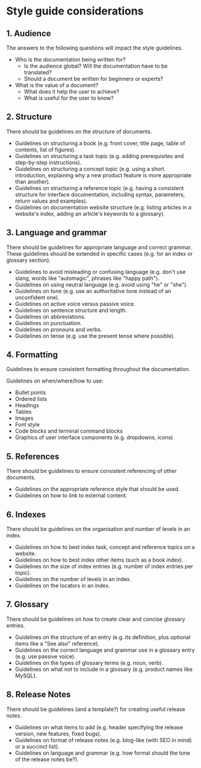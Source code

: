 # Style guide considerations

## 1. Audience

The answers to the following questions will impact the style guidelines.

- Who is the documentation being written for? 
  - Is the audience global? Will the documentation have to be translated? 
  - Should a document be written for beginners or experts?
- What is the value of a document? 
  - What does it help the user to achieve? 
  - What is useful for the user to know?
  
  
## 2. Structure

There should be guidelines on the structure of documents.

- Guidelines on structuring a book (e.g. front cover, title page, table of contents, list of figures).
- Guidelines on structuring a task topic (e.g. adding prerequisites and step-by-step instructions).
- Guidelines on structuring a concept topic (e.g. using a short introduction, explaining why a new product feature is more appropriate than another).
- Guidelines on structuring a reference topic (e.g. having a consistent structure for interface documentation, including syntax, parameters, return values and examples).
- Guidelines on documentation website structure (e.g. listing articles in a website's index, adding an article's keywords to a glossary).


## 3. Language and grammar

There should be guidelines for appropriate language and correct grammar. These guidelines should be extended in specific cases (e.g. for an index or glossary section).

- Guidelines to avoid misleading or confusing language (e.g. don't use slang, words like "automagic", phrases like "happy path").
- Guidelines on using neutral language (e.g. avoid using "he" or "she").
- Guidelines on tone (e.g. use an authoritative tone instead of an unconfident one).
- Guidelines on active voice versus passive voice.
- Guidelines on sentence structure and length.
- Guidelines on abbreviations.
- Guidelines on punctuation.
- Guidelines on pronouns and verbs.
- Guidelines on tense (e.g. use the present tense where possible).


## 4. Formatting

Guidelines to ensure consistent formatting throughout the documentation.

Guidelines on when/where/how to use:
- Bullet points
- Ordered lists
- Headings
- Tables
- Images
- Font style 
- Code blocks and terminal command blocks
- Graphics of user interface components (e.g. dropdowns, icons)


## 5. References

There should be guidelines to ensure consistent referencing of other documents.

- Guidelines on the appropriate reference style that should be used.
- Guidelines on how to link to external content.

## 6. Indexes

There should be guidelines on the organisation and number of levels in an index.

- Guidelines on how to best index task, concept and reference topics on a website.
- Guidelines on how to best index other items (such as a book index).
- Guidelines on the size of index entries (e.g. number of index entries per topic).
- Guidelines on the number of levels in an index.
- Guidelines on the locators in an index.


## 7. Glossary

There should be guidelines on how to create clear and concise glossary entries.

- Guidelines on the structure of an entry (e.g. its definition, plus optional items like a "See also" reference).
- Guidelines on the correct language and grammar use in a glossary entry (e.g. use passive voice).
- Guidelines on the types of glossary terms (e.g. noun, verb).
- Guidelines on what not to include in a glossary (e.g.  product names like MySQL).


## 8. Release Notes

There should be guidelines (and a template?) for creating useful release notes.

- Guidelines on what items to add (e.g. header specifying the release version, new features, fixed bugs).
- Guidelines on format of release notes (e.g. blog-like (with SEO in mind) or a succinct list).
- Guidelines on language and grammar (e.g. how formal should the tone of the release notes be?).
